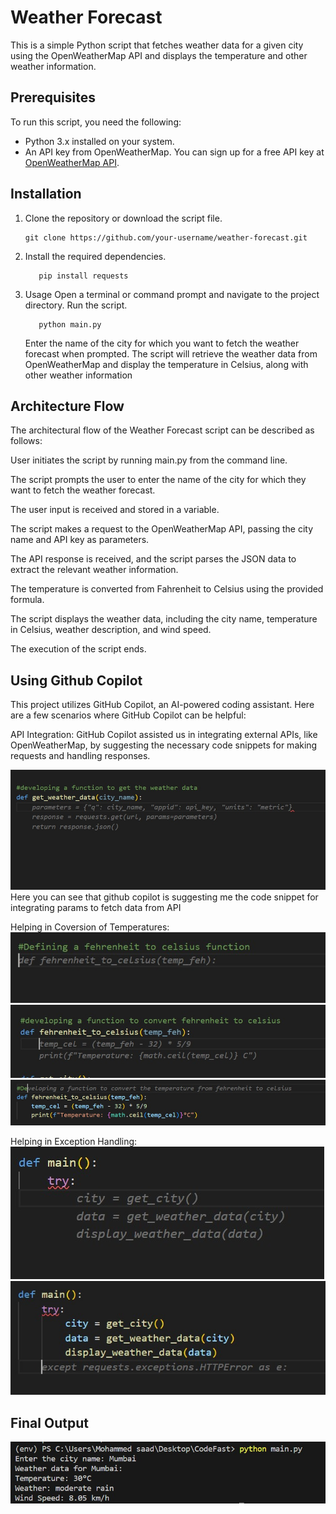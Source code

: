 # Weather Forecast

This is a simple Python script that fetches weather data for a given city using the OpenWeatherMap API and displays the temperature and other weather information.

## Prerequisites

To run this script, you need the following:

- Python 3.x installed on your system.
- An API key from OpenWeatherMap. You can sign up for a free API key at [OpenWeatherMap API](https://openweathermap.org/api).

## Installation

1. Clone the repository or download the script file.
   ```shell
   git clone https://github.com/your-username/weather-forecast.git
   ```
2. Install the required dependencies.
   ```shell
      pip install requests
   ```
3. Usage
   Open a terminal or command prompt and navigate to the project directory.
   Run the script.
   ```shell
      python main.py
   ```
   Enter the name of the city for which you want to fetch the weather forecast when prompted.
   The script will retrieve the weather data from OpenWeatherMap and display the temperature in Celsius, along with other weather information

## Architecture Flow

The architectural flow of the Weather Forecast script can be described as follows:

User initiates the script by running main.py from the command line.

The script prompts the user to enter the name of the city for which they want to fetch the weather forecast.

The user input is received and stored in a variable.

The script makes a request to the OpenWeatherMap API, passing the city name and API key as parameters.

The API response is received, and the script parses the JSON data to extract the relevant weather information.

The temperature is converted from Fahrenheit to Celsius using the provided formula.

The script displays the weather data, including the city name, temperature in Celsius, weather description, and wind speed.

The execution of the script ends.

## Using Github Copilot

This project utilizes GitHub Copilot, an AI-powered coding assistant. Here are a few scenarios where GitHub Copilot can be helpful:

API Integration: GitHub Copilot assisted us in integrating external APIs, like OpenWeatherMap, by suggesting the necessary code snippets for making requests and handling responses.

![ScreenShot of Copilot Recommendation](Screenshots/ss1.jpeg)
Here you can see that github copilot is suggesting me the code snippet for integrating params to fetch data from API

Helping in Coversion of Temperatures:
![ScreenShot of Copilot Recommendation](Screenshots/ss2.jpeg)
![ScreenShot of Copilot Recommendation](Screenshots/ss3.jpeg)
![ScreenShot of Copilot Recommendation](Screenshots/ss4.jpeg)

Helping in Exception Handling:
![ScreenShot of Copilot Recommendation](Screenshots/ss5.jpeg)
![ScreenShot of Copilot Recommendation](Screenshots/ss6.jpeg)

## Final Output

![ScreenShot of Final OutPut](Screenshots/Final%20Output.jpeg)
